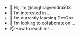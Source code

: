 - 👋 Hi, I’m @singhragvendra503
- 👀 I’m interested in ...
- 🌱 I’m currently learning DevOps
- 💞️ I’m looking to collaborate on ...
- 📫 How to reach me ...

<!---
singhragvendra503/singhragvendra503 is a ✨ special ✨ repository because its `README.md` (this file) appears on your GitHub profile.
You can click the Preview link to take a look at your changes.
--->
